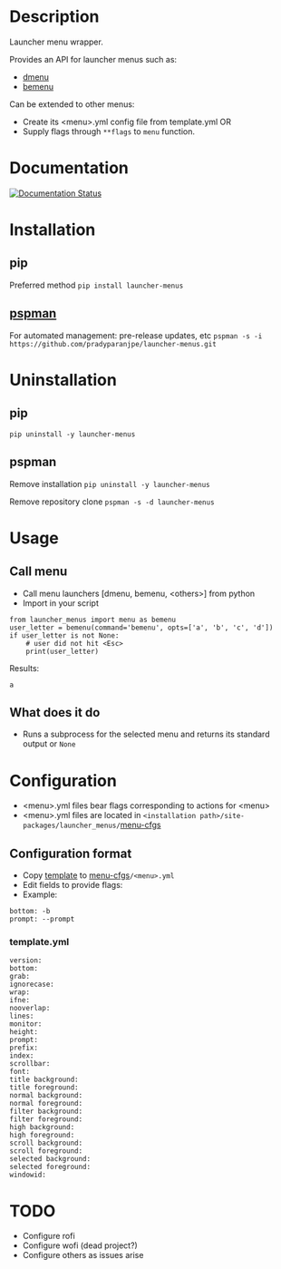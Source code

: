 Description
==============

Launcher menu wrapper.

Provides an API for launcher menus such as:
  - [dmenu](https://tools.suckless.org/dmenu/)
  - [bemenu](https://github.com/Cloudef/bemenu)

Can be extended to other menus:
  - Create its \<menu\>.yml config file from template.yml OR
  - Supply flags through ``**flags`` to ``menu`` function.

Documentation
=============

[![Documentation Status](https://readthedocs.org/projects/launcher-menus/badge/?version=latest)](https://launcher-menus.readthedocs.io/?badge=latest)

Installation
============

pip
---

Preferred method `pip install launcher-menus`

[pspman](https://github.com/pradyparanjpe/pspman)
-------------------------------------------------

For automated management: pre-release updates, etc
`pspman -s -i https://github.com/pradyparanjpe/launcher-menus.git`

Uninstallation
==============

pip
---

`pip uninstall -y launcher-menus`

pspman
------

Remove installation `pip uninstall -y launcher-menus`

Remove repository clone `pspman -s -d launcher-menus`

Usage
=====

Call menu
---------

-   Call menu launchers \[dmenu, bemenu, \<others\>\] from python
-   Import in your script

``` {.python tangle="no"}
from launcher_menus import menu as bemenu
user_letter = bemenu(command='bemenu', opts=['a', 'b', 'c', 'd'])
if user_letter is not None:
    # user did not hit <Esc>
    print(user_letter)
```

Results:

``` {.example}
a
```

What does it do
---------------

-   Runs a subprocess for the selected menu and returns its standard
    output or ``None``

Configuration
=============

-   \<menu\>.yml files bear flags corresponding to actions for \<menu\>
-   \<menu\>.yml files are located in
    `<installation path>/site-packages/launcher_menus/`[menu-cfgs](launcher_menus/menu-cfgs)

Configuration format
--------------------

-   Copy [template](launcher_menus/menu-cfgs/template.yml) to [menu-cfgs](launcher_menus/menu-cfgs)``/<menu>.yml``
-   Edit fields to provide flags:
   - Example:
   ``` {.example}
   bottom: -b
   prompt: --prompt
   ```

### template.yml

``` {.yml}
version:
bottom:
grab:
ignorecase:
wrap:
ifne:
nooverlap:
lines:
monitor:
height:
prompt:
prefix:
index:
scrollbar:
font:
title background:
title foreground:
normal background:
normal foreground:
filter background:
filter foreground:
high background:
high foreground:
scroll background:
scroll foreground:
selected background:
selected foreground:
windowid:

```


TODO
====

-   Configure rofi
-   Configure wofi (dead project?)
-   Configure others as issues arise
